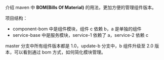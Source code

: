 介绍 maven 中 **BOM(Bills Of Material)** 的用法，更加方便的管理组件版本。

项目结构：

- component-bom 中是组件模块，组件 c 依赖 b，a 是单独的组件
- service-base 中是服务模块，service-1 依赖了 a，service-2 依赖 c

master 分支中所有组件版本都是 1.0，update-b 分支中，b 组件升级至 2.0 版本，可以看到通过 bom  方式，如何简化模块管理。
